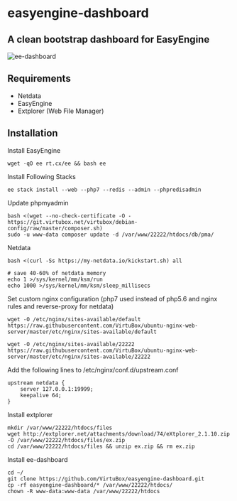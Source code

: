 # easyengine-dashboard 
## A clean bootstrap dashboard for EasyEngine 
![ee-dashboard](https://raw.githubusercontent.com/VirtuBox/easyengine-dashboard/master/ee-dashboard.png)

## Requirements

* Netdata
* EasyEngine
* Extplorer (Web File Manager)

## Installation

Install EasyEngine 
```
wget -qO ee rt.cx/ee && bash ee
```
Install Following Stacks 
```
ee stack install --web --php7 --redis --admin --phpredisadmin
```
Update phpmyadmin  
```
bash <(wget --no-check-certificate -O - https://git.virtubox.net/virtubox/debian-config/raw/master/composer.sh)
sudo -u www-data composer update -d /var/www/22222/htdocs/db/pma/
```

Netdata  
```
bash <(curl -Ss https://my-netdata.io/kickstart.sh) all

# save 40-60% of netdata memory
echo 1 >/sys/kernel/mm/ksm/run
echo 1000 >/sys/kernel/mm/ksm/sleep_millisecs
```

Set custom nginx configuration (php7 used instead of php5.6 and nginx rules and reverse-proxy for netdata)  
```
wget -O /etc/nginx/sites-available/default  https://raw.githubusercontent.com/VirtuBox/ubuntu-nginx-web-server/master/etc/nginx/sites-available/default

wget -O /etc/nginx/sites-available/22222 https://raw.githubusercontent.com/VirtuBox/ubuntu-nginx-web-server/master/etc/nginx/sites-available/22222
```

Add the following lines to /etc/nginx/conf.d/upstream.conf
```
upstream netdata {
    server 127.0.0.1:19999;
    keepalive 64;
}
```

Install extplorer
```
mkdir /var/www/22222/htdocs/files
wget http://extplorer.net/attachments/download/74/eXtplorer_2.1.10.zip -O /var/www/22222/htdocs/files/ex.zip
cd /var/www/22222/htdocs/files && unzip ex.zip && rm ex.zip
```

Install ee-dashboard
```
cd ~/
git clone https://github.com/VirtuBox/easyengine-dashboard.git
cp -rf easyengine-dashboard/* /var/www/22222/htdocs/
chown -R www-data:www-data /var/www/22222/htdocs
```



